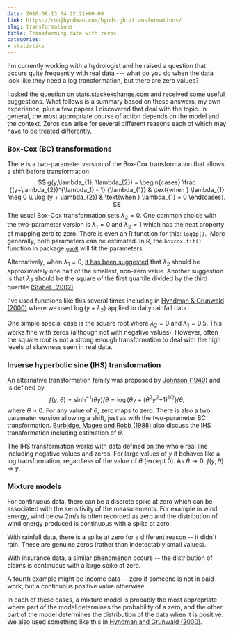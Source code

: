 ```yaml
---
date: 2010-08-13 04:22:21+00:00
link: https://robjhyndman.com/hyndsight/transformations/
slug: transformations
title: Transforming data with zeros
categories:
- statistics
---
```


I'm currently working with a hydrologist and he raised a question that occurs quite frequently with real data --- what do you do when the data look like they need a log transformation, but there are zero values?

I asked the question on [stats.stackexchange.com](http://stats.stackexchange.com/q/1444/159) and received some useful suggestions. What follows is a summary based on these answers, my own experience, plus a few papers I discovered that deal with the topic. In general, the most appropriate course of action depends on the model and the context. Zeros can arise for several different reasons each of which may have to be treated differently.

### Box-Cox (BC) transformations

There is a two-parameter version of the Box-Cox transformation that allows a shift before transformation:
$$
g(y;\lambda_{1}, \lambda_{2}) =
\begin{cases}
\frac {(y+\lambda_{2})^{\lambda_1} - 1} {\lambda_{1}} & \text{when } \lambda_{1} \neq 0 \\
                               \log (y + \lambda_{2}) & \text{when } \lambda_{1} = 0
\end{cases}.
$$
The usual Box-Cox transformation sets $\lambda_2=0$. One common choice with the two-parameter version is $\lambda_1=0$ and $\lambda_2=1$ which has the neat property of mapping zero to zero. There is even an R function for this: `log1p()`.  More generally, both parameters can be estimated. In R, the `boxcox.fit()` function in package [`geoR`](http://cran.r-project.org/web/packages/geoR/) will fit the parameters.

Alternatively, when $\lambda_1=0$, [it has been suggested](http://www.mail-archive.com/r-sig-ecology@r-project.org/msg00655.html) that $\lambda_2$ should be approximately one half of the smallest, non-zero value. Another suggestion is that $\lambda_2$ should be the square of the first quartile divided by the third quartile [(Stahel,  2002)](http://stat.ethz.ch/~stahel/stat-dat-ana/).

I've used functions like this several times including in [Hyndman & Grunwald (2000)](/publications/gam-rainfall/) where we used $\log(y+\lambda_2)$ applied to daily rainfall data.

One simple special case is the square root where $\lambda_2=0$ and $\lambda_1=0.5$. This works fine with zeros (although not with negative values). However, often the square root is not a strong enough transformation to deal with the high levels of skewness seen in real data.



### Inverse hyperbolic sine (IHS) transformation



An alternative transformation family was proposed by <a href="http://biomet.oxfordjournals.org/cgi/reprint/36/1-2/149">Johnson (1949)</a> and is defined by
$$f(y,\theta) = \text{sinh}^{-1}(\theta y)/\theta = \log\left(\theta y + (\theta^2   y^2 {+ 1})^{{1 / 2}}\right)/\theta,$$
where $\theta > 0$. For any value of $\theta$, zero maps to zero. There is also a two parameter version allowing a shift, just as with the two-parameter BC transformation. [Burbidge, Magee and Robb (1988)](http://www.jstor.org/pss/2288929) also discuss the IHS transformation including estimation of $\theta.$

The IHS transformation works with data defined on the whole real line including negative values and zeros. For large values of $y$ it behaves like a log transformation, regardless of the value of $\theta$ (except 0). As $\theta\rightarrow0$, $f(y,\theta)\rightarrow y$.



### Mixture models



For continuous data, there can be a discrete spike at zero which can be associated with the sensitivity of the measurements. For example in wind energy, wind below 2m/s is often recorded as zero and the distribution of wind energy produced is continuous with a spike at zero.

With rainfall data, there is a spike at zero for a different reason -- it didn't rain. These are genuine zeros (rather than indetectably small values).

With insurance data, a similar phenomenon occurs -- the distribution of claims is continuous with a large spike at zero.

A fourth example might be income data -- zero if someone is not in paid work, but a continuous positive value otherwise.

In each of these cases, a mixture model is probably the most appropriate where part of the model determines the probability of a zero, and the other part of the model determines the distribution of the data when it is positive. We also used something like this in [Hyndman and Grunwald (2000)](/publications/gam-rainfall/).
